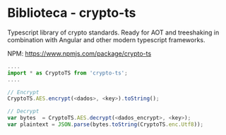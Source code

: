 # Biblioteca - crypto-ts

Typescript library of crypto standards. Ready for AOT and treeshaking in combination with Angular and other modern typescript frameworks.

NPM: https://www.npmjs.com/package/crypto-ts

```javascript
....
import * as CryptoTS from 'crypto-ts';
....

// Encrypt
CryptoTS.AES.encrypt(<dados>, <key>).toString();

// Decrypt
var bytes  = CryptoTS.AES.decrypt(<dados_encrypt>, <key>);
var plaintext = JSON.parse(bytes.toString(CryptoTS.enc.Utf8));

```